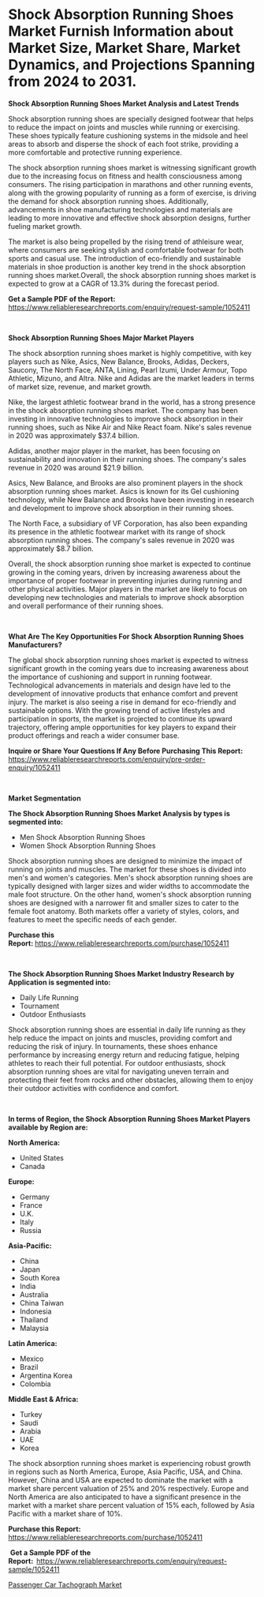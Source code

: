 <p><h1>Shock Absorption Running Shoes Market Furnish Information about Market Size, Market Share, Market Dynamics, and Projections Spanning from 2024 to 2031.</h1></p><p><strong>Shock Absorption Running Shoes Market Analysis and Latest Trends</strong></p>
<p><p>Shock absorption running shoes are specially designed footwear that helps to reduce the impact on joints and muscles while running or exercising. These shoes typically feature cushioning systems in the midsole and heel areas to absorb and disperse the shock of each foot strike, providing a more comfortable and protective running experience.</p><p>The shock absorption running shoes market is witnessing significant growth due to the increasing focus on fitness and health consciousness among consumers. The rising participation in marathons and other running events, along with the growing popularity of running as a form of exercise, is driving the demand for shock absorption running shoes. Additionally, advancements in shoe manufacturing technologies and materials are leading to more innovative and effective shock absorption designs, further fueling market growth.</p><p>The market is also being propelled by the rising trend of athleisure wear, where consumers are seeking stylish and comfortable footwear for both sports and casual use. The introduction of eco-friendly and sustainable materials in shoe production is another key trend in the shock absorption running shoes market.Overall, the shock absorption running shoes market is expected to grow at a CAGR of 13.3% during the forecast period.</p></p>
<p><strong>Get a Sample PDF of the Report:&nbsp;</strong> <a href="https://www.reliableresearchreports.com/enquiry/request-sample/1052411">https://www.reliableresearchreports.com/enquiry/request-sample/1052411</a></p>
<p>&nbsp;</p>
<p><strong>Shock Absorption Running Shoes Major Market Players</strong></p>
<p><p>The shock absorption running shoes market is highly competitive, with key players such as Nike, Asics, New Balance, Brooks, Adidas, Deckers, Saucony, The North Face, ANTA, Lining, Pearl Izumi, Under Armour, Topo Athletic, Mizuno, and Altra. Nike and Adidas are the market leaders in terms of market size, revenue, and market growth.</p><p>Nike, the largest athletic footwear brand in the world, has a strong presence in the shock absorption running shoes market. The company has been investing in innovative technologies to improve shock absorption in their running shoes, such as Nike Air and Nike React foam. Nike's sales revenue in 2020 was approximately $37.4 billion.</p><p>Adidas, another major player in the market, has been focusing on sustainability and innovation in their running shoes. The company's sales revenue in 2020 was around $21.9 billion.</p><p>Asics, New Balance, and Brooks are also prominent players in the shock absorption running shoes market. Asics is known for its Gel cushioning technology, while New Balance and Brooks have been investing in research and development to improve shock absorption in their running shoes.</p><p>The North Face, a subsidiary of VF Corporation, has also been expanding its presence in the athletic footwear market with its range of shock absorption running shoes. The company's sales revenue in 2020 was approximately $8.7 billion.</p><p>Overall, the shock absorption running shoe market is expected to continue growing in the coming years, driven by increasing awareness about the importance of proper footwear in preventing injuries during running and other physical activities. Major players in the market are likely to focus on developing new technologies and materials to improve shock absorption and overall performance of their running shoes.</p></p>
<p>&nbsp;</p>
<p><strong>What Are The Key Opportunities For Shock Absorption Running Shoes Manufacturers?</strong></p>
<p><p>The global shock absorption running shoes market is expected to witness significant growth in the coming years due to increasing awareness about the importance of cushioning and support in running footwear. Technological advancements in materials and design have led to the development of innovative products that enhance comfort and prevent injury. The market is also seeing a rise in demand for eco-friendly and sustainable options. With the growing trend of active lifestyles and participation in sports, the market is projected to continue its upward trajectory, offering ample opportunities for key players to expand their product offerings and reach a wider consumer base.</p></p>
<p><strong>Inquire or Share Your Questions If Any Before Purchasing This Report:</strong> <a href="https://www.reliableresearchreports.com/enquiry/pre-order-enquiry/1052411">https://www.reliableresearchreports.com/enquiry/pre-order-enquiry/1052411</a></p>
<p>&nbsp;</p>
<p><strong>Market Segmentation</strong></p>
<p><strong>The Shock Absorption Running Shoes Market Analysis by types is segmented into:</strong></p>
<p><ul><li>Men Shock Absorption Running Shoes</li><li>Women Shock Absorption Running Shoes</li></ul></p>
<p><p>Shock absorption running shoes are designed to minimize the impact of running on joints and muscles. The market for these shoes is divided into men's and women's categories. Men's shock absorption running shoes are typically designed with larger sizes and wider widths to accommodate the male foot structure. On the other hand, women's shock absorption running shoes are designed with a narrower fit and smaller sizes to cater to the female foot anatomy. Both markets offer a variety of styles, colors, and features to meet the specific needs of each gender.</p></p>
<p><strong>Purchase this Report:&nbsp;</strong><a href="https://www.reliableresearchreports.com/purchase/1052411">https://www.reliableresearchreports.com/purchase/1052411</a></p>
<p>&nbsp;</p>
<p><strong>The Shock Absorption Running Shoes Market Industry Research by Application is segmented into:</strong></p>
<p><ul><li>Daily Life Running</li><li>Tournament</li><li>Outdoor Enthusiasts</li></ul></p>
<p><p>Shock absorption running shoes are essential in daily life running as they help reduce the impact on joints and muscles, providing comfort and reducing the risk of injury. In tournaments, these shoes enhance performance by increasing energy return and reducing fatigue, helping athletes to reach their full potential. For outdoor enthusiasts, shock absorption running shoes are vital for navigating uneven terrain and protecting their feet from rocks and other obstacles, allowing them to enjoy their outdoor activities with confidence and comfort.</p></p>
<p>&nbsp;</p>
<p><strong>In terms of Region, the Shock Absorption Running Shoes Market Players available by Region are:</strong></p>
<p>
    <p> <strong> North America: </strong>
        <ul>
            <li>United States</li>
            <li>Canada</li>
        </ul>
        </p> 
    <p> <strong> Europe: </strong>
        <ul>
            <li>Germany</li>
            <li>France</li>
            <li>U.K.</li>
            <li>Italy</li>
            <li>Russia</li>
        </ul>
        </p> 
    <p> <strong> Asia-Pacific: </strong>
        <ul>
            <li>China</li>
            <li>Japan</li>
            <li>South Korea</li>
            <li>India</li>
            <li>Australia</li>
            <li>China Taiwan</li>
            <li>Indonesia</li>
            <li>Thailand</li>
            <li>Malaysia</li>
        </ul>
        </p> 
    <p> <strong> Latin America: </strong>
        <ul>
            <li>Mexico</li>
            <li>Brazil</li>
            <li>Argentina Korea</li>
            <li>Colombia</li>
        </ul>
        </p> 
    <p> <strong> Middle East & Africa: </strong>
        <ul>
            <li>Turkey</li>
            <li>Saudi</li>
            <li>Arabia</li>
            <li>UAE</li>
            <li>Korea</li>
        </ul>
    </p>
    </p>
<p><p>The shock absorption running shoes market is experiencing robust growth in regions such as North America, Europe, Asia Pacific, USA, and China. However, China and USA are expected to dominate the market with a market share percent valuation of 25% and 20% respectively. Europe and North America are also anticipated to have a significant presence in the market with a market share percent valuation of 15% each, followed by Asia Pacific with a market share of 10%.</p></p>
<p><strong>Purchase this Report: </strong><a href="https://www.reliableresearchreports.com/purchase/1052411">https://www.reliableresearchreports.com/purchase/1052411</a></p>
<p>&nbsp;<strong>Get a Sample PDF of the Report:&nbsp;&nbsp;</strong><a href="https://www.reliableresearchreports.com/enquiry/request-sample/1052411">https://www.reliableresearchreports.com/enquiry/request-sample/1052411</a></p>
<p><strong></strong></p>
<p><p><a href="https://five-trouble-98a.notion.site/Passenger-Car-Tachograph-Market-Size-Share-Trends-Analysis-Report-By-Material-By-Type-By-End-us-a61de191c5b34433897c3e68771b01e8">Passenger Car Tachograph Market</a></p></p>